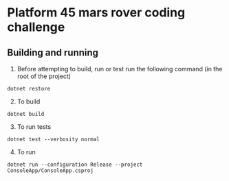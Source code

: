 # Platform 45 mars rover coding challenge

## Building and running
1. Before attempting to build, run or test run the following command (in the root of the project)

``dotnet restore ``

2. To build

``dotnet build``

3. To run tests

``dotnet test --verbosity normal``

4. To run

``dotnet run --configuration Release --project ConsoleApp/ConsoleApp.csproj``